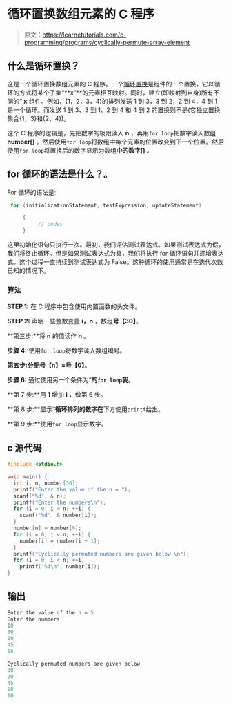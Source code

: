 # 循环置换数组元素的 C 程序

> 原文：<https://learnetutorials.com/c-programming/programs/cyclically-permute-array-element>

## 什么是循环置换？

这是一个循环置换数组元素的 C 程序。一个[循环置换](https://en.wikipedia.org/wiki/Cyclic_permutation)是组件的一个置换，它以循环的方式将某个子集“**x”**的元素相互映射。同时，建立(即映射到自身)所有不同的“ **x** 组件。例如，{1，2，3，4}的排列发送 1 到 3，3 到 2，2 到 4，4 到 1 是一个循环。而发送 1 到 3、3 到 1、2 到 4 和 4 到 2 的置换则不是(它独立置换集合{1，3}和{2，4})。

这个 C 程序的逻辑是，先把数字的极限读入 **n** ，再用`for loop`把数字读入数组 **number[]** 。然后使用`for loop`将数组中每个元素的位置改变到下一个位置。然后使用`for loop`将置换后的数字显示为数组**中的数字[]** 。

## for 循环的语法是什么？。

For 循环的语法是:

```c
 for (initializationStatement; testExpression; updateStatement)

     {
          // codes
     } 

```

这里初始化语句只执行一次。最初，我们评估测试表达式。如果测试表达式为假，我们将终止循环。但是如果测试表达式为真，我们将执行 for 循环语句并递增表达式。这个过程一直持续到测试表达式为 False。这种循环的使用通常是在迭代次数已知的情况下。

### 算法

**STEP 1:** 在 C 程序中包含使用内置函数的头文件。

**STEP 2:** 声明一些整数变量 **i，n** ，数组**号【30】**。

**第三步:**将 **n** 的值读作 **n** 。

**步骤 4:** 使用`for loop`将数字读入数组编号。

**第五步:**分配**号【n】=号【0】**。

**步骤 6:** 通过使用另一个条件为“**的`for loop`我**。

**第 7 步:**用 **1** 增加 **i** ，做第 6 步。

**第 8 步:**显示“**循环排列的数字在**下方使用`printf`给出。

**第 9 步:**使用`for loop`显示数字。

## c 源代码

```c
#include <stdio.h>

void main() {
  int i, n, number[30];
  printf("Enter the value of the n = ");
  scanf("%d", & n);
  printf("Enter the numbers\n");
  for (i = 0; i < n; ++i) {
    scanf("%d", & number[i]);
  }
  number[n] = number[0];
  for (i = 0; i < n; ++i) {
    number[i] = number[i + 1];
  }
  printf("Cyclically permuted numbers are given below \n");
  for (i = 0; i < n; ++i)
    printf("%d\n", number[i]);
}

```

## 输出

```c
Enter the value of the n = 5
Enter the numbers
10
30
20
45
18

Cyclically permuted numbers are given below
30
20
45
18
10
```